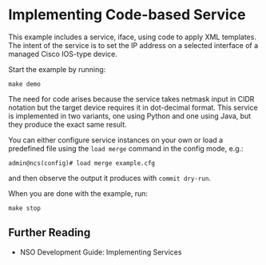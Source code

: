 Implementing Code-based Service
===============================

This example includes a service, iface, using code to apply XML templates.
The intent of the service is to set the IP address on a selected interface
of a managed Cisco IOS-type device.

Start the example by running:

    make demo

The need for code arises because the service takes netmask input in CIDR
notation but the target device requires it in dot-decimal format. This
service is implemented in two variants, one using Python and one using Java,
but they produce the exact same result.

You can either configure service instances on your own or load a predefined
file using the `load merge` command in the config mode, e.g.:

    admin@ncs(config)# load merge example.cfg

and then observe the output it produces with `commit dry-run`.

When you are done with the example, run:

    make stop

Further Reading
---------------

+ NSO Development Guide: Implementing Services
